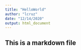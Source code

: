 ```yaml
---
title: "HelloWorld"
author: "lcruz"
date: "12/14/2020"
output: html_document
---
```

## This is a markdown file
